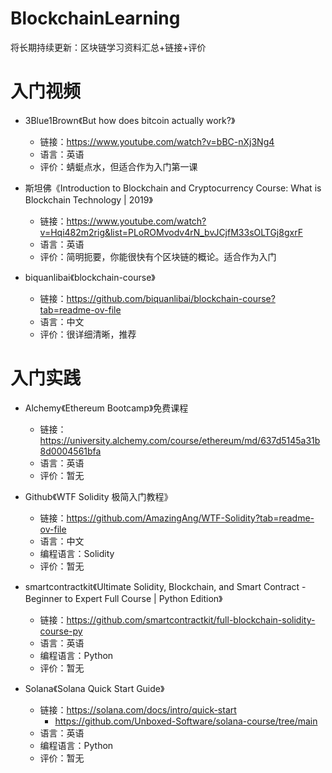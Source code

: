 # BlockchainLearning
将长期持续更新：区块链学习资料汇总+链接+评价



# 入门视频
- 3Blue1Brown《But how does bitcoin actually work?》
  - 链接：https://www.youtube.com/watch?v=bBC-nXj3Ng4
  - 语言：英语
  - 评价：蜻蜓点水，但适合作为入门第一课



- 斯坦佛《Introduction to Blockchain and Cryptocurrency Course: What is Blockchain Technology | 2019》
  - 链接：https://www.youtube.com/watch?v=Hqi482m2rig&list=PLoROMvodv4rN_bvJCjfM33sOLTGj8gxrF
  - 语言：英语
  - 评价：简明扼要，你能很快有个区块链的概论。适合作为入门
 
- biquanlibai《blockchain-course》
  - 链接：https://github.com/biquanlibai/blockchain-course?tab=readme-ov-file
  - 语言：中文
  - 评价：很详细清晰，推荐
 

# 入门实践
- Alchemy《Ethereum Bootcamp》免费课程
  - 链接：https://university.alchemy.com/course/ethereum/md/637d5145a31b8d0004561bfa
  - 语言：英语
  - 评价：暂无

- Github《WTF Solidity 极简入门教程》
  - 链接：https://github.com/AmazingAng/WTF-Solidity?tab=readme-ov-file
  - 语言：中文
  - 编程语言：Solidity
  - 评价：暂无


- smartcontractkit《Ultimate Solidity, Blockchain, and Smart Contract - Beginner to Expert Full Course | Python Edition》
  - 链接：https://github.com/smartcontractkit/full-blockchain-solidity-course-py
  - 语言：英语
  - 编程语言：Python
  - 评价：暂无

- Solana《Solana Quick Start Guide》
  - 链接：https://solana.com/docs/intro/quick-start
    - https://github.com/Unboxed-Software/solana-course/tree/main
  - 语言：英语
  - 编程语言：Python
  - 评价：暂无
    
  

